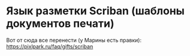 # Язык разметки Scriban (шаблоны документов печати)

Вот от сюда все перенести (у Марины есть правки): https://pixlpark.ru/faq/gifts/scriban